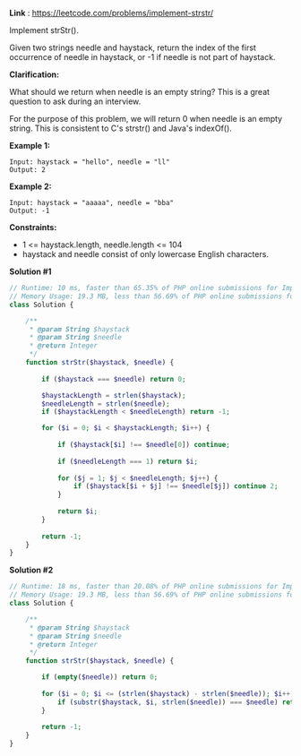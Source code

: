 **Link** : https://leetcode.com/problems/implement-strstr/

Implement strStr().

Given two strings needle and haystack, return the index of the first occurrence of needle in haystack, or -1 if needle is not part of haystack.

**Clarification:**

What should we return when needle is an empty string? This is a great question to ask during an interview.

For the purpose of this problem, we will return 0 when needle is an empty string. This is consistent to C's strstr() and Java's indexOf().

 

**Example 1:**
```text
Input: haystack = "hello", needle = "ll"
Output: 2
```

**Example 2:**
```text
Input: haystack = "aaaaa", needle = "bba"
Output: -1
```

**Constraints:**
- 1 <= haystack.length, needle.length <= 104
- haystack and needle consist of only lowercase English characters.

**Solution #1**
```php
// Runtime: 10 ms, faster than 65.35% of PHP online submissions for Implement strStr().
// Memory Usage: 19.3 MB, less than 56.69% of PHP online submissions for Implement strStr().
class Solution {

    /**
     * @param String $haystack
     * @param String $needle
     * @return Integer
     */
    function strStr($haystack, $needle) {
        
        if ($haystack === $needle) return 0;

        $haystackLength = strlen($haystack);
        $needleLength = strlen($needle);
        if ($haystackLength < $needleLength) return -1;

        for ($i = 0; $i < $haystackLength; $i++) {
            
            if ($haystack[$i] !== $needle[0]) continue;
            
            if ($needleLength === 1) return $i;
            
            for ($j = 1; $j < $needleLength; $j++) {
                if ($haystack[$i + $j] !== $needle[$j]) continue 2;                
            }
            
            return $i;
        }
        
        return -1;
    }
}
```

**Solution #2**
```php
// Runtime: 18 ms, faster than 20.08% of PHP online submissions for Implement strStr().
// Memory Usage: 19.3 MB, less than 56.69% of PHP online submissions for Implement strStr().
class Solution {

    /**
     * @param String $haystack
     * @param String $needle
     * @return Integer
     */
    function strStr($haystack, $needle) {

        if (empty($needle)) return 0;
        
        for ($i = 0; $i <= (strlen($haystack) - strlen($needle)); $i++) {
            if (substr($haystack, $i, strlen($needle)) === $needle) return $i;
        }
        
        return -1;
    }
}
```
